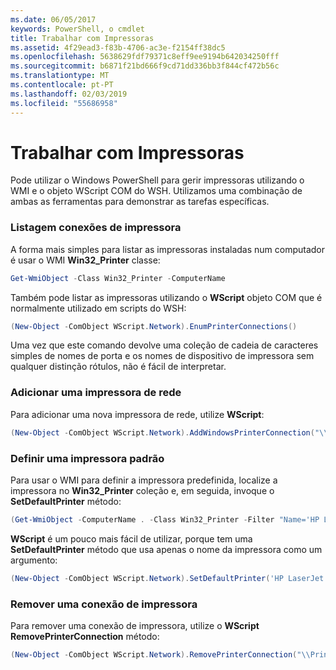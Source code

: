 ```yaml
---
ms.date: 06/05/2017
keywords: PowerShell, o cmdlet
title: Trabalhar com Impressoras
ms.assetid: 4f29ead3-f83b-4706-ac3e-f2154ff38dc5
ms.openlocfilehash: 5638629fdf79371c8eff9ee9194b642034250fff
ms.sourcegitcommit: b6871f21bd666f9cd71dd336bb3f844cf472b56c
ms.translationtype: MT
ms.contentlocale: pt-PT
ms.lasthandoff: 02/03/2019
ms.locfileid: "55686958"
---
```

# <a name="working-with-printers"></a>Trabalhar com Impressoras

Pode utilizar o Windows PowerShell para gerir impressoras utilizando o WMI e o objeto WScript COM do WSH. Utilizamos uma combinação de ambas as ferramentas para demonstrar as tarefas específicas.

### <a name="listing-printer-connections"></a>Listagem conexões de impressora

A forma mais simples para listar as impressoras instaladas num computador é usar o WMI **Win32_Printer** classe:

```powershell
Get-WmiObject -Class Win32_Printer -ComputerName
```

Também pode listar as impressoras utilizando o **WScript** objeto COM que é normalmente utilizado em scripts do WSH:

```powershell
(New-Object -ComObject WScript.Network).EnumPrinterConnections()
```

Uma vez que este comando devolve uma coleção de cadeia de caracteres simples de nomes de porta e os nomes de dispositivo de impressora sem qualquer distinção rótulos, não é fácil de interpretar.

### <a name="adding-a-network-printer"></a>Adicionar uma impressora de rede

Para adicionar uma nova impressora de rede, utilize **WScript**:

```powershell
(New-Object -ComObject WScript.Network).AddWindowsPrinterConnection("\\Printserver01\Xerox5")
```

### <a name="setting-a-default-printer"></a>Definir uma impressora padrão

Para usar o WMI para definir a impressora predefinida, localize a impressora no **Win32_Printer** coleção e, em seguida, invoque o **SetDefaultPrinter** método:

```powershell
(Get-WmiObject -ComputerName . -Class Win32_Printer -Filter "Name='HP LaserJet 5Si'").SetDefaultPrinter()
```

**WScript** é um pouco mais fácil de utilizar, porque tem uma **SetDefaultPrinter** método que usa apenas o nome da impressora como um argumento:

```powershell
(New-Object -ComObject WScript.Network).SetDefaultPrinter('HP LaserJet 5Si')
```

### <a name="removing-a-printer-connection"></a>Remover uma conexão de impressora

Para remover uma conexão de impressora, utilize o **WScript RemovePrinterConnection** método:

```powershell
(New-Object -ComObject WScript.Network).RemovePrinterConnection("\\Printserver01\Xerox5")
```